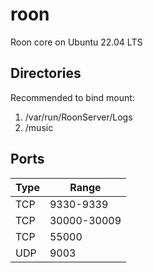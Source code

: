 # roon
Roon core on Ubuntu 22.04 LTS

## Directories

Recommended to bind mount:

1. /var/run/RoonServer/Logs
1. /music

## Ports

| Type | Range |
|---|---|
| TCP | 9330-9339 |
| TCP | 30000-30009 |
| TCP | 55000 |
| UDP | 9003 |
